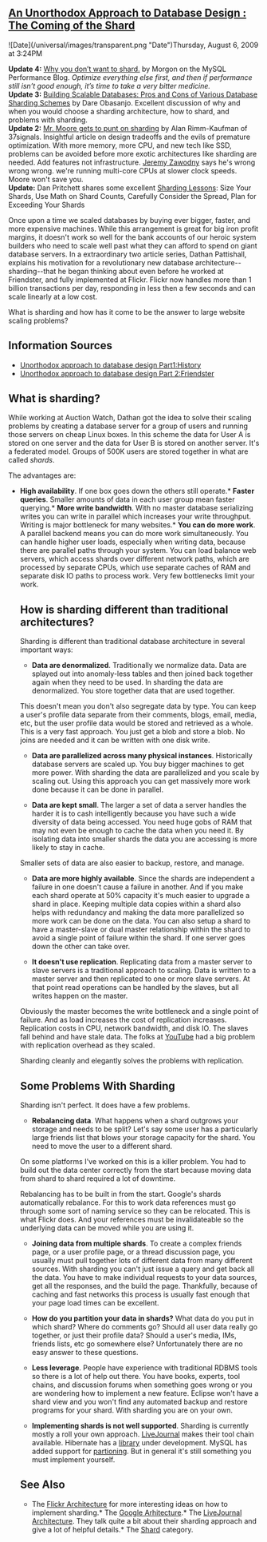 ## [An Unorthodox Approach to Database Design : The Coming of the Shard](/blog/2009/8/6/an-unorthodox-approach-to-database-design-the-coming-of-the.html)

<div class="journal-entry-tag journal-entry-tag-post-title"><span class="posted-on">![Date](/universal/images/transparent.png "Date")Thursday, August 6, 2009 at 3:24PM</span></div>

<div class="body">

**Update 4:** [Why you don’t want to shard.](http://www.mysqlperformanceblog.com/2009/08/06/why-you-dont-want-to-shard/) by Morgon on the MySQL Performance Blog. _Optimize everything else first, and then if performance still isn’t good enough, it’s time to take a very bitter medicine._  
**Update 3:** [Building Scalable Databases: Pros and Cons of Various Database Sharding Schemes](http://www.25hoursaday.com/weblog/2009/01/16/BuildingScalableDatabasesProsAndConsOfVariousDatabaseShardingSchemes.aspx) by Dare Obasanjo. Excellent discussion of why and when you would choose a sharding architecture, how to shard, and problems with sharding.  
**Update 2:** [Mr. Moore gets to punt on sharding](http://www.37signals.com/svn/posts/1509-mr-moore-gets-to-punt-on-sharding#) by Alan Rimm-Kaufman of 37signals. Insightful article on design tradeoffs and the evils of premature optimization. With more memory, more CPU, and new tech like SSD, problems can be avoided before more exotic architectures like sharding are needed. Add features not infrastructure. [Jeremy Zawodny](http://jeremy.zawodny.com/blog/archives/010841.html) says he's wrong wrong wrong. we're running multi-core CPUs at slower clock speeds. Moore won't save you.  
**Update:** Dan Pritchett shares some excellent [Sharding Lessons](http://www.addsimplicity.com/adding_simplicity_an_engi/2008/08/shard-lessons.html): Size Your Shards, Use Math on Shard Counts, Carefully Consider the Spread, Plan for Exceeding Your Shards  

Once upon a time we scaled databases by buying ever bigger, faster, and more expensive machines. While this arrangement is great for big iron profit margins, it doesn't work so well for the bank accounts of our heroic system builders who need to scale well past what they can afford to spend on giant database servers. In a extraordinary two article series, Dathan Pattishall, explains his motivation for a revolutionary new database architecture--sharding--that he began thinking about even before he worked at Friendster, and fully implemented at Flickr. Flickr now handles more than 1 billion transactions per day, responding in less then a few seconds and can scale linearly at a low cost.

What is sharding and how has it come to be the answer to large website scaling problems?

## Information Sources

*   [Unorthodox approach to database design Part1:History](http://mysqldba.blogspot.com/2006/10/unorthodox-approach-to-database-design.html)
*   [Unorthodox approach to database design Part 2:Friendster](http://mysqldba.blogspot.com/2006/11/unorthodox-approach-to-database-design.html)

## What is sharding?

While working at Auction Watch, Dathan got the idea to solve their scaling problems by creating a database server for a group of users and running those servers on cheap Linux boxes. In this scheme the data for User A is stored on one server and the data for User B is stored on another server. It's a federated model. Groups of 500K users are stored together in what are called _shards_.  

The advantages are:

*   **High availability**. If one box goes down the others still operate.*   **Faster queries**. Smaller amounts of data in each user group mean faster querying.*   **More write bandwidth**. With no master database serializing writes you can write in parallel which increases your write throughput. Writing is major bottleneck for many websites.*   **You can do more work**. A parallel backend means you can do more work simultaneously. You can handle higher user loads, especially when writing data, because there are parallel paths through your system. You can load balance web servers, which access shards over different network paths, which are processed by separate CPUs, which use separate caches of RAM and separate disk IO paths to process work. Very few bottlenecks limit your work.  

    ## How is sharding different than traditional architectures?

    Sharding is different than traditional database architecture in several important ways:  

    *   **Data are denormalized**. Traditionally we normalize data. Data are splayed out into anomaly-less tables and then joined back together again when they need to be used. In sharding the data are denormalized. You store together data that are used together.  

    This doesn't mean you don't also segregate data by type. You can keep a user's profile data separate from their comments, blogs, email, media, etc, but the user profile data would be stored and retrieved as a whole. This is a very fast approach. You just get a blob and store a blob. No joins are needed and it can be written with one disk write.  

    *   **Data are parallelized across many physical instances**. Historically database servers are scaled up. You buy bigger machines to get more power. With sharding the data are parallelized and you scale by scaling out. Using this approach you can get massively more work done because it can be done in parallel.  

    *   **Data are kept small**. The larger a set of data a server handles the harder it is to cash intelligently because you have such a wide diversity of data being accessed. You need huge gobs of RAM that may not even be enough to cache the data when you need it. By isolating data into smaller shards the data you are accessing is more likely to stay in cache.  

    Smaller sets of data are also easier to backup, restore, and manage.  

    *   **Data are more highly available**. Since the shards are independent a failure in one doesn't cause a failure in another. And if you make each shard operate at 50% capacity it's much easier to upgrade a shard in place. Keeping multiple data copies within a shard also helps with redundancy and making the data more parallelized so more work can be done on the data. You can also setup a shard to have a master-slave or dual master relationship within the shard to avoid a single point of failure within the shard. If one server goes down the other can take over.  

    *   **It doesn't use replication**. Replicating data from a master server to slave servers is a traditional approach to scaling. Data is written to a master server and then replicated to one or more slave servers. At that point read operations can be handled by the slaves, but all writes happen on the master.  

    Obviously the master becomes the write bottleneck and a single point of failure. And as load increases the cost of replication increases. Replication costs in CPU, network bandwidth, and disk IO. The slaves fall behind and have stale data. The folks at [YouTube](http://highscalability.com/youtube-architecture) had a big problem with replication overhead as they scaled.  

    Sharding cleanly and elegantly solves the problems with replication.  

    ## Some Problems With Sharding

    Sharding isn't perfect. It does have a few problems.  

    *   **Rebalancing data**. What happens when a shard outgrows your storage and needs to be split? Let's say some user has a particularly large friends list that blows your storage capacity for the shard. You need to move the user to a different shard.  

    On some platforms I've worked on this is a killer problem. You had to build out the data center correctly from the start because moving data from shard to shard required a lot of downtime.  

    Rebalancing has to be built in from the start. Google's shards automatically rebalance. For this to work data references must go through some sort of naming service so they can be relocated. This is what Flickr does. And your references must be invalidateable so the underlying data can be moved while you are using it.  

    *   **Joining data from multiple shards**. To create a complex friends page, or a user profile page, or a thread discussion page, you usually must pull together lots of different data from many different sources. With sharding you can't just issue a query and get back all the data. You have to make individual requests to your data sources, get all the responses, and the build the page. Thankfully, because of caching and fast networks this process is usually fast enough that your page load times can be excellent.  

    *   **How do you partition your data in shards?** What data do you put in which shard? Where do comments go? Should all user data really go together, or just their profile data? Should a user's media, IMs, friends lists, etc go somewhere else? Unfortunately there are no easy answer to these questions.  

    *   **Less leverage**. People have experience with traditional RDBMS tools so there is a lot of help out there. You have books, experts, tool chains, and discussion forums when something goes wrong or you are wondering how to implement a new feature. Eclipse won't have a shard view and you won't find any automated backup and restore programs for your shard. With sharding you are on your own.  

    *   **Implementing shards is not well supported**. Sharding is currently mostly a roll your own approach. [LiveJournal](http://highscalability.com/livejournal-architecture) makes their tool chain available. Hibernate has a [library](http://highscalability.com/product-hibernate-shards) under development. MySQL has added support for [partioning](http://dev.mysql.com/doc/refman/5.1/en/partitioning.html). But in general it's still something you must implement yourself.  

    ## See Also

    *   The [Flickr Architecture](http://highscalability.com/flickr-architecture) for more interesting ideas on how to implement sharding.*   The [Google Arhitecture](http://highscalability.com/google-architecture).*   The [LiveJournal Architecture](http://highscalability.com/livejournal-architecture). They talk quite a bit about their sharding approach and give a lot of helpful details.*   The [Shard](/blog/category/shard) category.</div>
